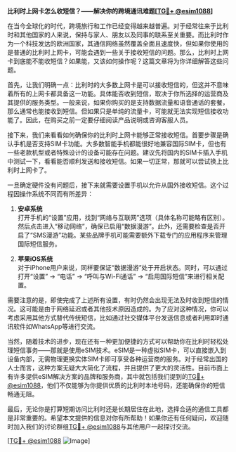**比利时上网卡怎么收短信？——解决你的跨境通讯难题[[TG💪+ @esim1088](https://t.me/s/esim1088)]**

在当今全球化的时代，跨境旅行和工作已经变得越来越普遍。对于经常往来于比利时和其他国家的人来说，保持与家人、朋友以及同事的联系至关重要。而比利时作为一个科技发达的欧洲国家，其通信网络虽然覆盖全面且速度快，但如果你使用的是普通的比利时上网卡，可能会遇到一些关于接收短信的问题。那么，比利时上网卡到底能不能收短信？如果能，又该如何操作呢？这篇文章将为你详细解答这些问题。

首先，让我们明确一点：比利时的大多数上网卡是可以接收短信的，但这并不意味着所有的上网卡都具备这一功能。具体能否收到短信，取决于你所选择的运营商及其提供的服务类型。一般来说，如果你购买的是支持数据流量和语音通话的套餐，那么通常也能接收到短信。但如果只是单纯的流量卡，可能就无法实现短信接收功能了。因此，在购买之前一定要仔细阅读产品说明或咨询客服人员。

接下来，我们来看看如何确保你的比利时上网卡能够正常接收短信。首要步骤是确认手机是否支持SIM卡功能。大多数智能手机都能很好地兼容国际SIM卡，但也有一些老款机型或者特殊设计的设备可能存在问题。建议先将国内的SIM卡插入手机中测试一下，看看能否顺利发送和接收短信。如果一切正常，那就可以尝试换上比利时上网卡了。

一旦确定硬件没有问题后，接下来就需要设置手机以允许从国外接收短信。这个过程因操作系统不同而有所差异：

1. **安卓系统**  
   打开手机的“设置”应用，找到“网络与互联网”选项（具体名称可能略有区别）。然后点击进入“移动网络”，确保已启用“数据漫游”。此外，还需要检查是否开启了“SMS漫游”功能。某些品牌手机可能需要额外下载专门的应用程序来管理国际短信服务。

2. **苹果iOS系统**  
   对于iPhone用户来说，同样要保证“数据漫游”处于开启状态。同时，可以通过打开“设置” -> “电话” -> “呼叫与Wi-Fi通话” -> “启用国际短信”来进行相关配置。

需要注意的是，即使完成了上述所有设置，有时仍然会出现无法及时收到短信的情况。这可能是由于网络延迟或者其他技术原因造成的。为了应对这种情况，你可以考虑采用其他方式替代传统短信，比如通过社交媒体平台发送信息或者利用即时通讯软件如WhatsApp等进行交流。

当然，随着技术的进步，现在还有一种更加便捷的方式可以帮助你在比利时轻松处理短信事务——那就是使用eSIM技术。eSIM是一种虚拟SIM卡，可以直接嵌入到设备内部，无需物理更换实体SIM卡即可享受各种运营商的服务。对于经常出国的人士而言，这种方案无疑大大简化了流程，并且提供了更大的灵活性。目前市面上有许多提供eSIM解决方案的品牌和服务商，其中就包括我们提到的[TG💪+ @esim1088](https://t.me/s/esim1088)，他们不仅能够为你提供优质的比利时本地号码，还能确保你的短信畅通无阻。

最后，无论你是打算短期访问比利时还是长期居住在此地，选择合适的通信工具都是非常重要的。希望本文提供的信息对你有所帮助！如果你还有任何疑问，欢迎随时加入我们的讨论群组[TG💪+ @esim1088](https://t.me/s/esim1088)与其他用户一起探讨交流。

[[TG💪+ @esim1088](https://t.me/s/esim1088) ![Image](https://i.postimg.cc/4NQfJmqS/Snipaste-2025-05-13-00-14-12.png)]